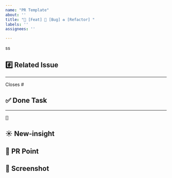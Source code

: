 ```yaml
---
name: "PR Template"
about: ''
title: "🚀 [Feat] 🐛 [Bug] ♻️ [Refactor] "
labels: ''
assignees: ''

---
```

ss
<!-- Title에서 해당되는 부분을 제외하고 지워주세요! -->
<!-- # 뒤에 이슈번호를 적어주세요! -->
## #️⃣ Related Issue
---
Closes #

## ✅ Done Task
---
[] 

## ☀️ New-insight
<!-- 새롭게 알게 된 부분을 적어주세요! (기록하면서 개발하기!) -->

## 💎 PR Point
<!-- 트러블 슈팅, 깊게 고민한 로직 설명, 공통 컴포넌트일 경우 사용방법 등을 적어주세요!  -->

## 📸 Screenshot
<!-- (선택) 구현한 부분 스크린샷 남기기 -->